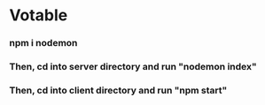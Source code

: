 # Votable

### npm i nodemon
### Then, cd into server directory and run "nodemon index"
### Then, cd into client directory and run "npm start"
